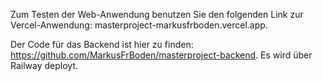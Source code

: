 Zum Testen der Web-Anwendung benutzen Sie den folgenden Link zur Vercel-Anwendung: masterproject-markusfrboden.vercel.app.

Der Code für das Backend ist hier zu finden: https://github.com/MarkusFrBoden/masterproject-backend. Es wird über Railway deployt.
